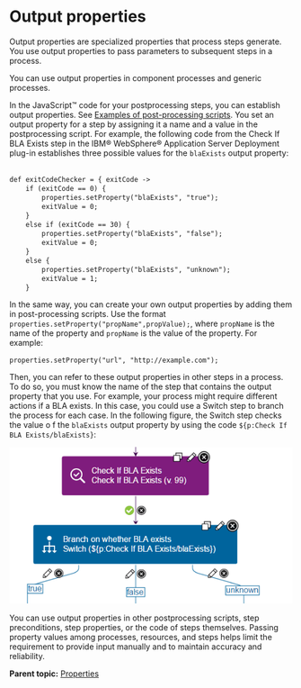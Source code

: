 # Output properties

Output properties are specialized properties that process steps generate. You use output properties to pass parameters to subsequent steps in a process.

You can use output properties in component processes and generic processes.

In the JavaScript™ code for your postprocessing steps, you can establish output properties. See [Examples of post-processing scripts](comp_postprocess_examples.md#). You set an output property for a step by assigning it a name and a value in the postprocessing script. For example, the following code from the Check If BLA Exists step in the IBM® WebSphere® Application Server Deployment plug-in establishes three possible values for the `blaExists` output property:

```

def exitCodeChecker = { exitCode ->
    if (exitCode == 0) {
        properties.setProperty("blaExists", "true");
        exitValue = 0;
    }
    else if (exitCode == 30) {
        properties.setProperty("blaExists", "false");
        exitValue = 0;
    }
    else {
        properties.setProperty("blaExists", "unknown");
        exitValue = 1;
    }

```

In the same way, you can create your own output properties by adding them in post-processing scripts. Use the format `properties.setProperty("propName",propValue);`, where `propName` is the name of the property and `propName` is the value of the property. For example:

```
properties.setProperty("url", "http://example.com");
```

Then, you can refer to these output properties in other steps in a process. To do so, you must know the name of the step that contains the output property that you use. For example, your process might require different actions if a BLA exists. In this case, you could use a Switch step to branch the process for each case. In the following figure, the Switch step checks the value o f the `blaExists` output property by using the code `${p:Check If BLA Exists/blaExists}`:

![Using an output property value as the input for a Swtich step](../images/output_properties_a.gif)

You can use output properties in other postprocessing scripts, step preconditions, step properties, or the code of steps themselves. Passing property values among processes, resources, and steps helps limit the requirement to provide input manually and to maintain accuracy and reliability.

**Parent topic:** [Properties](../topics/ud_properties_overview.md)

